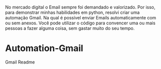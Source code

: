 
No mercado digital o Email sempre foi demandado e valorizado. Por isso, para demonstrar minhas habilidades em python, resolvi criar uma automação Gmail. Na qual é possível enviar Emails automaticamente com ou sem anexos. Você pode utilizar o código para convencer uma ou mais pessoas a fazer alguma coisa, sem gastar muito do seu tempo. 

# Automation-Gmail

 Gmail Readme
